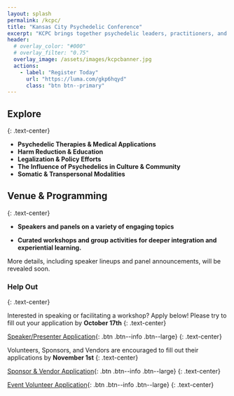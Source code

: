 ```yaml
---
layout: splash 
permalink: /kcpc/
title: "Kansas City Psychedelic Conference"
excerpt: "KCPC brings together psychedelic leaders, practitioners, and advocates from across the nation as well as voices from the Kansas City community."
header:
  # overlay_color: "#000"
  # overlay_filter: "0.75"
  overlay_image: /assets/images/kcpcbanner.jpg
  actions:
    - label: "Register Today"
      url: "https://luma.com/gkp6hqyd"
      class: "btn btn--primary"
---
```

## Explore
{: .text-center}

- **Psychedelic Therapies & Medical Applications**
- **Harm Reduction & Education**
- **Legalization & Policy Efforts**
- **The Influence of Psychedelics in Culture & Community**
- **​Somatic & Transpersonal Modalities**

## Venue & Programming
{: .text-center}

- **Speakers and panels on a variety of engaging topics**

- **Curated workshops and group activities for deeper integration and experiential learning.**

​More details, including speaker lineups and panel announcements, will be revealed soon.

### Help Out
{: .text-center}

Interested in speaking or facilitating a workshop? Apply below! Please try to fill out your application by **October 17th**
{: .text-center}

[Speaker/Presenter Application](https://forms.gle/frUPQejiKH3YcFqV7){: .btn .btn--info .btn--large}
{: .text-center}

Volunteers, Sponsors, and Vendors are encouraged to fill out their applications by **November 1st**
{: .text-center}

[Sponsor & Vendor Application](https://forms.gle/kixvX9AdE5NzSDaX8){: .btn .btn--info .btn--large}
{: .text-center}

[Event Volunteer Application](https://forms.gle/YejQ7Lf8FBNqHyE36){: .btn .btn--info .btn--large}
{: .text-center}

